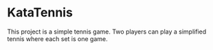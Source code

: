 # KataTennis

This project is a simple tennis game. Two players can play a simplified tennis where each set is one game.
